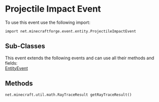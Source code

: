 # Projectile Impact Event

To use this event use the following import:
```groovy:no-line-numbers
import net.minecraftforge.event.entity.ProjectileImpactEvent
```

## Sub-Classes
This event extends the following events and can use all their methods and fields: <br>
[EntityEvent](../entity_event/index.md)

## Methods
```groovy:no-line-numbers
net.minecraft.util.math.RayTraceResult getRayTraceResult()
```
